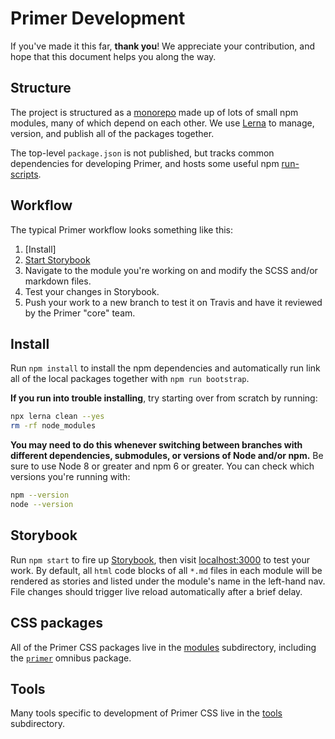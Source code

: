 # Primer Development

If you've made it this far, **thank you**! We appreciate your contribution, and hope that this document helps you along the way.

## Structure
The project is structured as a [monorepo] made up of lots of small npm modules, many of which depend on each other. We use [Lerna] to manage, version, and publish all of the packages together.

The top-level `package.json` is not published, but tracks common dependencies for developing Primer, and hosts some useful npm [run-scripts].

## Workflow
The typical Primer workflow looks something like this:

1. [Install]
2. [Start Storybook][Storybook]
3. Navigate to the module you're working on and modify the SCSS and/or markdown files.
4. Test your changes in Storybook.
5. Push your work to a new branch to test it on Travis and have it reviewed by the Primer "core" team.

## Install
Run `npm install` to install the npm dependencies and automatically run link all of the local packages together with `npm run bootstrap`.

**If you run into trouble installing**, try starting over from scratch by running:

```sh
npx lerna clean --yes
rm -rf node_modules
```

**You may need to do this whenever switching between branches with different dependencies, submodules, or versions of Node and/or npm.** Be sure to use Node 8 or greater and npm 6 or greater. You can check which versions you're running with:

```sh
npm --version
node --version
```

## Storybook
Run `npm start` to fire up [Storybook], then visit [localhost:3000](http://localhost:3000) to test your work. By default, all `html` code blocks of all `*.md` files in each module will be rendered as stories and listed under the module's name in the left-hand nav. File changes should trigger live reload automatically after a brief delay.

## CSS packages
All of the Primer CSS packages live in the [modules](./modules) subdirectory, including the [`primer`](./modules/package) omnibus package.

## Tools
Many tools specific to development of Primer CSS live in the [tools](./tools) subdirectory.

[monorepo]: https://github.com/babel/babel/blob/master/doc/design/monorepo.md
[Lerna]: https://github.com/lerna/lerna
[run-scripts]: https://docs.npmjs.com/cli/run-script
[Storybook]: https://storybook.js.org/
